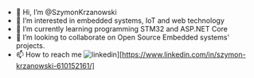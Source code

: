 - 👋 Hi, I’m @SzymonKrzanowski
- 👀 I’m interested in embedded systems, IoT and web technology
- 🌱 I’m currently learning programming STM32 and ASP.NET Core
- 💞️ I’m looking to collaborate on Open Source Embedded systems' projects.
- 📫 How to reach me ![linkedin](https://cloud.githubusercontent.com/assets/17016297/18839843/0e06a67a-83d2-11e6-993a-b35a182500e0.png)][https://www.linkedin.com/in/szymon-krzanowski-610152161/]
<!---
SzymonKrzanowski/SzymonKrzanowski is a ✨ special ✨ repository because its `README.md` (this file) appears on your GitHub profile.
You can click the Preview link to take a look at your changes.
--->
